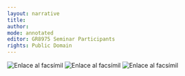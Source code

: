 ```yaml
---
layout: narrative
title: 
author:
mode: annotated
editor: GR8975 Seminar Participants
rights: Public Domain
---
```


 <a href="http://gallica.bnf.fr/ark:/12148/btv1b10500001g/f284.image"><img src="/assets/photo-icon.png" alt="Enlace al facsímil" style="display:inline-block; margin-bottom:-3px;"></a> <a href="http://gallica.bnf.fr/ark:/12148/btv1b10500001g/f285.image"><img src="/assets/photo-icon.png" alt="Enlace al facsímil" style="display:inline-block; margin-bottom:-3px;"></a> <a href="http://gallica.bnf.fr/ark:/12148/btv1b10500001g/f286.item.r="><img src="/assets/photo-icon.png" alt="Enlace al facsímil" style="display:inline-block; margin-bottom:-3px;"></a> 